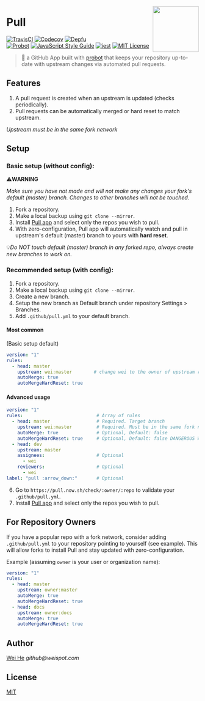 <a href="https://github.com/apps/pull"><img align="right" width="120" height="120" src="https://user-images.githubusercontent.com/5880908/40619990-2deb6502-6265-11e8-88c3-f2bcbac74a42.png" /></a>

# Pull

[![TravisCI](https://travis-ci.com/wei/pull.svg?branch=master)](https://travis-ci.com/wei/pull)
[![Codecov](https://codecov.io/gh/wei/pull/branch/master/graph/badge.svg)](https://codecov.io/gh/wei/pull)
[![Depfu](https://badges.depfu.com/badges/4a6fdae34a957e6c1ac11a83f6491162/overview.svg)](https://depfu.com/github/wei/pull)
<br/>
[![Probot](https://img.shields.io/badge/built%20with-probot-orange.svg)](https://probot.github.io/)
[![JavaScript Style Guide](https://img.shields.io/badge/code_style-standard-brightgreen.svg)](https://standardjs.com)
[![jest](https://facebook.github.io/jest/img/jest-badge.svg)](https://github.com/facebook/jest)
[![MIT License](https://img.shields.io/badge/license-MIT-blue.svg)](https://wei.mit-license.org)

> 🤖 a GitHub App built with [probot](https://github.com/probot/probot) that keeps your repository up-to-date with upstream changes via automated pull requests.


## Features

 1. A pull request is created when an upstream is updated (checks periodically).
 2. Pull requests can be automatically merged or hard reset to match upstream.

_Upstream must be in the same fork network_


## Setup

### Basic setup (without config):

:warning:**WARNING**

_Make sure you have not made and will not make any changes your fork's default (master) branch. Changes to other branches will not be touched._

 1. Fork a repository.
 2. Make a local backup using `git clone --mirror`.
 3. Install [Pull app](https://github.com/apps/pull) and select only the repos you wish to pull.
 4. With zero-configuration, Pull app will automatically watch and pull in upstream's default (master) branch to yours with **hard reset**.

:bulb:_Do NOT touch default (master) branch in any forked repo, always create new branches to work on._


### Recommended setup (with config):

 1. Fork a repository.
 2. Make a local backup using `git clone --mirror`.
 3. Create a new branch.
 4. Setup the new branch as Default branch under repository Settings > Branches.
 5. Add `.github/pull.yml` to your default branch.

#### Most common
(Basic setup default)

```yaml
version: "1"
rules:
  - head: master
    upstream: wei:master        # change wei to the owner of upstream repo
    autoMerge: true
    autoMergeHardReset: true
```

#### Advanced usage
```yaml
version: "1"
rules:                           # Array of rules
  - head: master                 # Required. Target branch
    upstream: wei:master         # Required. Must be in the same fork network.
    autoMerge: true              # Optional, Default: false
    autoMergeHardReset: true     # Optional, Default: false DANGEROUS Wipes target branch changes and reset ref to match upstream
  - head: dev
    upstream: master
    assignees:                   # Optional
      - wei
    reviewers:                   # Optional
      - wei
label: "pull :arrow_down:"       # Optional
```

 6. Go to `https://pull.now.sh/check/:owner/:repo` to validate your `.github/pull.yml`.
 7. Install [Pull app](https://github.com/apps/pull) and select only the repos you wish to pull.


## For Repository Owners

If you have a popular repo with a fork network, consider adding `.github/pull.yml` to your repository pointing to yourself (see example). This will allow forks to install Pull and stay updated with zero-configuration.

Example (assuming `owner` is your user or organization name):
```yaml
version: "1"
rules:
  - head: master
    upstream: owner:master
    autoMerge: true
    autoMergeHardReset: true
  - head: docs
    upstream: owner:docs
    autoMerge: true
    autoMergeHardReset: true
```


## Author
[Wei He](https://github.com/wei) _github@weispot.com_


## License
[MIT](https://wei.mit-license.org)

